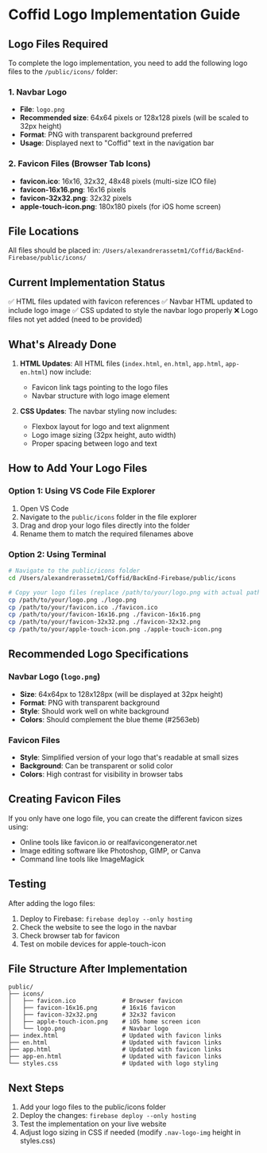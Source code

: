 # Coffid Logo Implementation Guide

## Logo Files Required

To complete the logo implementation, you need to add the following logo files to the `/public/icons/` folder:

### 1. Navbar Logo
- **File**: `logo.png`
- **Recommended size**: 64x64 pixels or 128x128 pixels (will be scaled to 32px height)
- **Format**: PNG with transparent background preferred
- **Usage**: Displayed next to "Coffid" text in the navigation bar

### 2. Favicon Files (Browser Tab Icons)
- **favicon.ico**: 16x16, 32x32, 48x48 pixels (multi-size ICO file)
- **favicon-16x16.png**: 16x16 pixels
- **favicon-32x32.png**: 32x32 pixels
- **apple-touch-icon.png**: 180x180 pixels (for iOS home screen)

## File Locations
All files should be placed in: `/Users/alexandrerassetm1/Coffid/BackEnd-Firebase/public/icons/`

## Current Implementation Status
✅ HTML files updated with favicon references
✅ Navbar HTML updated to include logo image
✅ CSS updated to style the navbar logo properly
❌ Logo files not yet added (need to be provided)

## What's Already Done
1. **HTML Updates**: All HTML files (`index.html`, `en.html`, `app.html`, `app-en.html`) now include:
   - Favicon link tags pointing to the logo files
   - Navbar structure with logo image element

2. **CSS Updates**: The navbar styling now includes:
   - Flexbox layout for logo and text alignment
   - Logo image sizing (32px height, auto width)
   - Proper spacing between logo and text

## How to Add Your Logo Files

### Option 1: Using VS Code File Explorer
1. Open VS Code
2. Navigate to the `public/icons` folder in the file explorer
3. Drag and drop your logo files directly into the folder
4. Rename them to match the required filenames above

### Option 2: Using Terminal
```bash
# Navigate to the public/icons folder
cd /Users/alexandrerassetm1/Coffid/BackEnd-Firebase/public/icons

# Copy your logo files (replace /path/to/your/logo.png with actual path)
cp /path/to/your/logo.png ./logo.png
cp /path/to/your/favicon.ico ./favicon.ico
cp /path/to/your/favicon-16x16.png ./favicon-16x16.png
cp /path/to/your/favicon-32x32.png ./favicon-32x32.png
cp /path/to/your/apple-touch-icon.png ./apple-touch-icon.png
```

## Recommended Logo Specifications

### Navbar Logo (`logo.png`)
- **Size**: 64x64px to 128x128px (will be displayed at 32px height)
- **Format**: PNG with transparent background
- **Style**: Should work well on white background
- **Colors**: Should complement the blue theme (#2563eb)

### Favicon Files
- **Style**: Simplified version of your logo that's readable at small sizes
- **Background**: Can be transparent or solid color
- **Colors**: High contrast for visibility in browser tabs

## Creating Favicon Files
If you only have one logo file, you can create the different favicon sizes using:
- Online tools like favicon.io or realfavicongenerator.net
- Image editing software like Photoshop, GIMP, or Canva
- Command line tools like ImageMagick

## Testing
After adding the logo files:
1. Deploy to Firebase: `firebase deploy --only hosting`
2. Check the website to see the logo in the navbar
3. Check browser tab for favicon
4. Test on mobile devices for apple-touch-icon

## File Structure After Implementation
```
public/
├── icons/
│   ├── favicon.ico             # Browser favicon
│   ├── favicon-16x16.png       # 16x16 favicon
│   ├── favicon-32x32.png       # 32x32 favicon
│   ├── apple-touch-icon.png    # iOS home screen icon
│   └── logo.png                # Navbar logo
├── index.html                  # Updated with favicon links
├── en.html                     # Updated with favicon links
├── app.html                    # Updated with favicon links
├── app-en.html                 # Updated with favicon links
└── styles.css                  # Updated with logo styling
```

## Next Steps
1. Add your logo files to the public/icons folder
2. Deploy the changes: `firebase deploy --only hosting`
3. Test the implementation on your live website
4. Adjust logo sizing in CSS if needed (modify `.nav-logo-img` height in styles.css)
